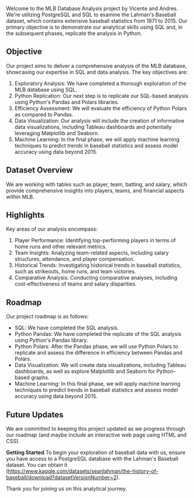 Welcome to the MLB Database Analysis project by Vicente and Andres. We're utilizing PostgreSQL and SQL to examine the Lahman's Baseball dataset, which contains extensive baseball statistics from 1871 to 2015. Our primary objective is to demonstrate our analytical skills using SQL and, in the subsequent phases, replicate the analysis in Python.


## **Objective**
Our project aims to deliver a comprehensive analysis of the MLB database, showcasing our expertise in SQL and data analysis. The key objectives are:

1. Exploratory Analysis: We have completed a thorough exploration of the MLB database using SQL.
2. Python Replication: Our next step is to replicate our SQL-based analysis using Python's Pandas and Polars libraries.
3. Efficiency Assessment: We will evaluate the efficiency of Python Polars as compared to Pandas.
4. Data Visualization: Our analysis will include the creation of informative data visualizations, including Tableau dashboards and potentially leveraging Matplotlib and Seaborn.
5. Machine Learning: In the final phase, we will apply machine learning techniques to predict trends in baseball statistics and assess model accuracy using data beyond 2015.

## **Dataset Overview**
We are working with tables such as player, team, batting, and salary, which provide comprehensive insights into players, teams, and financial aspects within MLB.

## **Highlights**
Key areas of our analysis encompass:

1. Player Performance: Identifying top-performing players in terms of home runs and other relevant metrics.
2. Team Insights: Analyzing team-related aspects, including salary structures, attendance, and player compensation.
3. Historical Trends: Investigating historical trends in baseball statistics, such as strikeouts, home runs, and team victories.
4. Comparative Analysis: Conducting comparative analyses, including cost-effectiveness of teams and salary disparities.

## **Roadmap**
Our project roadmap is as follows:

- SQL: We have completed the SQL analysis.
- Python Pandas: We have completed the replicate of the SQL analysis using Python's Pandas library.
- Python Polars: After the Pandas phase, we will use Python Polars to replicate and assess the difference in efficiency between Pandas and Polars.
- Data Visualization: We will create data visualizations, including Tableau dashboards, as well as explore Matplotlib and Seaborn for Python-based graphs.
- Machine Learning: In this final phase, we will apply machine learning techniques to predict trends in baseball statistics and assess model accuracy using data beyond 2015.

## **Future Updates**
We are committed to keeping this project updated as we progress through our roadmap
(and maybe include an interactive web page using HTML and CSS).

**Getting Started**
To begin your exploration of baseball data with us, ensure you have access to a PostgreSQL database with the Lahman's Baseball dataset. You can obtain it (https://www.kaggle.com/datasets/seanlahman/the-history-of-baseball/download?datasetVersionNumber=2).

Thank you for joining us on this analytical journey.
